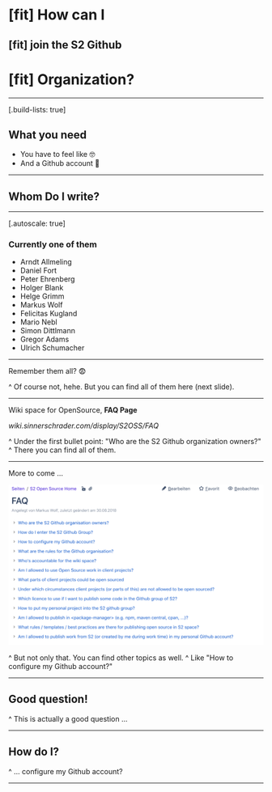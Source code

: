# [fit] How can I
## [fit] **join the S2 Github**
# [fit] Organization?

---

[.build-lists: true]

## What you need

- You have to feel like 🤓
- And a Github account 🚀

---

## Whom Do I write?

---

[.autoscale: true]

### Currently one of them

- Arndt Allmeling
- Daniel Fort
- Peter Ehrenberg
- Holger Blank
- Helge Grimm
- Markus Wolf
- Felicitas Kugland
- Mario Nebl
- Simon Dittlmann
- Gregor Adams
- Ulrich Schumacher

---

Remember them all? 😨

^ Of course not, hehe. But you can find all of them here (next slide).

---

Wiki space for OpenSource, **FAQ Page**

_wiki.sinnerschrader.com/display/S2OSS/FAQ_

^ Under the first bullet point: "Who are the S2 Github organization owners?"
^ There you can find all of them.

---

More to come ...

![inline](images/wiki-faq.png)

^ But not only that. You can find other topics as well.
^ Like "How to configure my Github account?"

---

## Good question!

^ This is actually a good question ...

---

## How do I?

^ ... configure my Github account?

---
